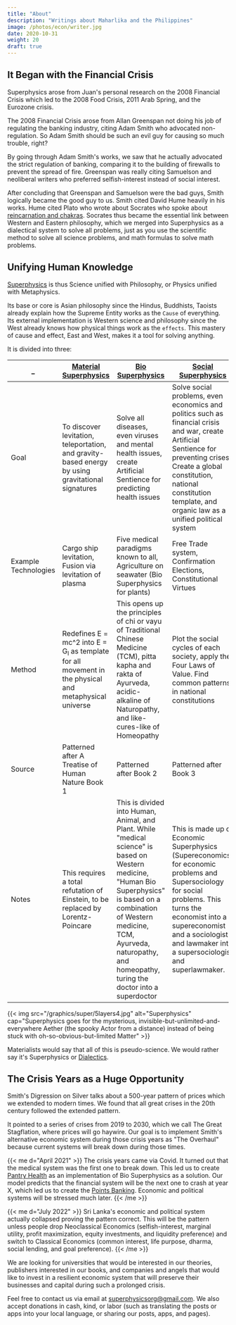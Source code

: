 ```yaml
---
title: "About"
description: "Writings about Maharlika and the Philippines"
image: /photos/econ/writer.jpg
date: 2020-10-31
weight: 20
draft: true
---
```



## It Began with the Financial Crisis 

Superphysics arose from Juan's personal research on the 2008 Financial Crisis which led to the 2008 Food Crisis, 2011 Arab Spring, and the Eurozone crisis.

The 2008 Financial Crisis arose from Allan Greenspan not doing his job of regulating the banking industry, citing Adam Smith who advocated non-regulation. So Adam Smith should be such an evil guy for causing so much trouble, right?

By going through Adam Smith's works, we saw that he actually advocated the strict regulation of banking, comparing it to the building of firewalls to prevent the spread of fire. Greenspan was really citing Samuelson and neoliberal writers who preferred selfish-interest instead of social interest.

After concluding that Greenspan and Samuelson were the bad guys, Smith logically became the good guy to us. Smith cited David Hume heavily in his works. Hume cited Plato who wrote about Socrates who spoke about [reincarnation and chakras](/). Socrates thus became the essential link between Western and Eastern philosophy, which we merged into Superphysics as a dialectical system to solve all problems, just as you use the scientific method to solve all science problems, and math formulas to solve math problems.


## Unifying Human Knowledge

[Superphysics](/superphysics/what-is-superphysics) is thus Science unified with Philosophy, or Physics unified with Metaphysics. 

Its base or core is Asian philosophy since the Hindus, Buddhists, Taoists already explain how the Supreme Entity works as the `Cause` of everything. Its external implementation is Western science and philosophy since the West already knows how physical things work as the `effects`. This mastery of cause and effect, East and West, makes it a tool for solving anything.  

It is divided into three:


_ | [Material Superphysics](/material) | [Bio Superphysics](/medical) | [Social Superphysics](/social)
--- | --- | --- | ---
Goal | To discover levitation, teleportation, and gravity-based energy by using gravitational signatures | Solve all diseases, even viruses and mental health issues, create Artificial Sentience for predicting health issues  | Solve social problems, even economics and politics such as financial crisis and war, create Artificial Sentience for preventing crises. Create a global constitution, national constitution template, and organic law as a unified political system
Example Technologies | Cargo ship levitation, Fusion via levitation of plasma | Five medical paradigms known to all, Agriculture on seawater (Bio Superphysics for plants) | Free Trade system, Confirmation Elections, Constitutional Virtues 
Method | Redefines E = mc^2  into E = G<sub>l</sub>  as template for all movement in the physical and metaphysical universe | This opens up the principles of chi or vayu of Traditional Chinese Medicine (TCM), pitta kapha and rakta of Ayurveda, acidic-alkaline of Naturopathy, and like-cures-like of Homeopathy | Plot the social cycles of each society, apply the Four Laws of Value. Find common patterns in national constitutions
Source | Patterned after A Treatise of Human Nature Book 1 | Patterned after Book 2 | Patterned after Book 3
Notes | This requires a total refutation of Einstein, to be replaced by Lorentz-Poincare  | This is divided into Human, Animal, and Plant. While "medical science" is based on Western medicine, "Human Bio Superphysics" is based on a combination of Western medicine, TCM, Ayurveda, naturopathy, and homeopathy, turing the doctor into a superdoctor | This is made up of Economic Superphysics (Supereconomics) for economic problems and Supersociology for social problems. This turns the economist into a supereconomist and a sociologist and lawmaker into a supersociologist and superlawmaker.


{{< img src="/graphics/super/5layers4.jpg" alt="Superphysics" cap="Superphysics goes for the mysterious, invisible-but-unlimited-and-everywhere Aether (the spooky Actor from a distance) instead of being stuck with oh-so-obvious-but-limited Matter" >}}


Materialists would say that all of this is pseudo-science. We would rather say it's Superphysics or [Dialectics](/superphysics/socratic-dialectics).


## The Crisis Years as a Huge Opportunity

Smith's Digression on Silver talks about a 500-year pattern of prices which we extended to modern times. We found that all great crises in the 20th century followed the extended pattern.

It pointed to a series of crises from 2019 to 2030, which we call The Great Stagflation, where prices will go haywire. Our goal is to implement Smith's alternative economic system during those crisis years as "The Overhaul" because current systems will break down during those times.


{{< me d="April 2021" >}}
The crisis years came via Covid. It turned out that the medical system was the first one to break down. This led us to create [Pantry Health](https://pantrypoints.com/health) as an implementation of Bio Superphysics as a solution. Our model predicts that the financial system will be the next one to crash at year X, which led us to create the [Points Banking](https://pantrypoints.com/banking). Economic and political systems will be stressed much later.
{{< /me >}}


{{< me d="July 2022" >}}
Sri Lanka's economic and political system actually collapsed proving the pattern correct. This will be the pattern unless people drop Neoclassical Economics (selfish-interest, marginal utility, profit maximization, equity investments, and liquidity preference) and switch to Classical Economics (common interest, life purpose, dharma, social lending, and goal preference).
{{< /me >}}


We are looking for universities that would be interested in our theories, publishers interested in our books, and companies and angels that would like to invest in a resilient economic system that will preserve their businesses and capital during such a prolonged crisis. 

Feel free to contact us via email at superphysicsorg@gmail.com. We also accept donations in cash, kind, or labor (such as translating the posts or apps into your local language, or sharing our posts, apps, and pages). 

<!-- Every contribution earns points which are relative to other contributions. -->
